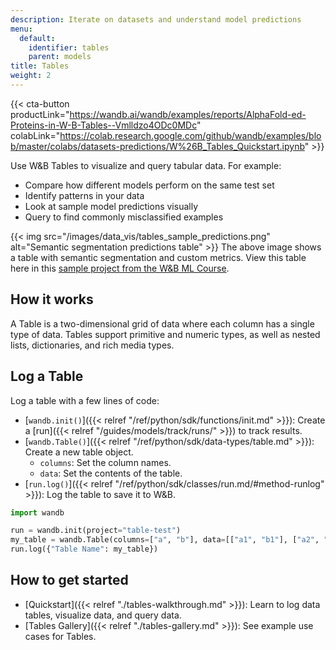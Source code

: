 ```yaml
---
description: Iterate on datasets and understand model predictions
menu:
  default:
    identifier: tables
    parent: models
title: Tables
weight: 2
---
```


{{< cta-button productLink="https://wandb.ai/wandb/examples/reports/AlphaFold-ed-Proteins-in-W-B-Tables--Vmlldzo4ODc0MDc" colabLink="https://colab.research.google.com/github/wandb/examples/blob/master/colabs/datasets-predictions/W%26B_Tables_Quickstart.ipynb" >}}

Use W&B Tables to visualize and query tabular data. For example:

* Compare how different models perform on the same test set
* Identify patterns in your data
* Look at sample model predictions visually
* Query to find commonly misclassified examples

{{< img src="/images/data_vis/tables_sample_predictions.png" alt="Semantic segmentation predictions table" >}}
The above image shows a table with semantic segmentation and custom metrics. View this table here in this [sample project from the W&B ML Course](https://wandb.ai/av-team/mlops-course-001).

## How it works

A Table is a two-dimensional grid of data where each column has a single type of data. Tables support primitive and numeric types, as well as nested lists, dictionaries, and rich media types. 

## Log a Table

Log a table with a few lines of code:

- [`wandb.init()`]({{< relref "/ref/python/sdk/functions/init.md" >}}): Create a [run]({{< relref "/guides/models/track/runs/" >}}) to track results.
- [`wandb.Table()`]({{< relref "/ref/python/sdk/data-types/table.md" >}}): Create a new table object.
  - `columns`: Set the column names.
  - `data`: Set the contents of the table.
- [`run.log()`]({{< relref "/ref/python/sdk/classes/run.md/#method-runlog" >}}): Log the table to save it to W&B.

```python
import wandb

run = wandb.init(project="table-test")
my_table = wandb.Table(columns=["a", "b"], data=[["a1", "b1"], ["a2", "b2"]])
run.log({"Table Name": my_table})
```

## How to get started
* [Quickstart]({{< relref "./tables-walkthrough.md" >}}): Learn to log data tables, visualize data, and query data.
* [Tables Gallery]({{< relref "./tables-gallery.md" >}}): See example use cases for Tables.